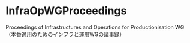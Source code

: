 # InfraOpWGProceedings
Proceedings of Infrastructures and Operations for Productionisation WG（本番適用のためのインフラと運用WGの議事録）
